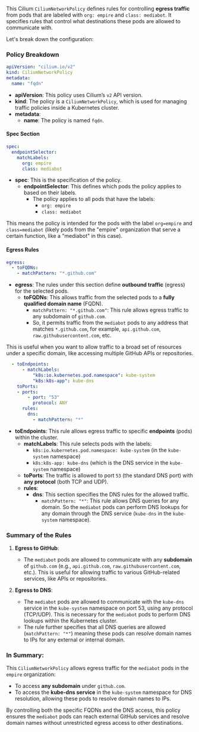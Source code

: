 This Cilium `CiliumNetworkPolicy` defines rules for controlling **egress traffic** from pods that are labeled with `org: empire` and `class: mediabot`. It specifies rules that control what destinations these pods are allowed to communicate with.

Let's break down the configuration:

### **Policy Breakdown**

```yaml
apiVersion: "cilium.io/v2"
kind: CiliumNetworkPolicy
metadata:
  name: "fqdn"
```
- **apiVersion**: This policy uses Cilium’s `v2` API version.
- **kind**: The policy is a `CiliumNetworkPolicy`, which is used for managing traffic policies inside a Kubernetes cluster.
- **metadata**:
  - **name**: The policy is named `fqdn`.

#### **Spec Section**

```yaml
spec:
  endpointSelector:
    matchLabels:
      org: empire
      class: mediabot
```
- **spec**: This is the specification of the policy.
  - **endpointSelector**: This defines which pods the policy applies to based on their labels.
    - The policy applies to all pods that have the labels:
      - `org: empire`
      - `class: mediabot`

This means the policy is intended for the pods with the label `org=empire` and `class=mediabot` (likely pods from the "empire" organization that serve a certain function, like a "mediabot" in this case).

#### **Egress Rules**

```yaml
egress:
  - toFQDNs:
    - matchPattern: "*.github.com"
```
- **egress**: The rules under this section define **outbound traffic** (egress) for the selected pods.
  - **toFQDNs**: This allows traffic from the selected pods to a **fully qualified domain name** (FQDN).
    - `matchPattern: "*.github.com"`: This rule allows egress traffic to any subdomain of `github.com`. 
    - So, it permits traffic from the `mediabot` pods to any address that matches `*.github.com`, for example, `api.github.com`, `raw.githubusercontent.com`, etc.

This is useful when you want to allow traffic to a broad set of resources under a specific domain, like accessing multiple GitHub APIs or repositories.

```yaml
  - toEndpoints:
      - matchLabels:
          "k8s:io.kubernetes.pod.namespace": kube-system
          "k8s:k8s-app": kube-dns
    toPorts:
    - ports:
        - port: "53"
          protocol: ANY
      rules:
        dns:
          - matchPattern: "*"
```
- **toEndpoints**: This rule allows egress traffic to specific **endpoints** (pods) within the cluster. 
  - **matchLabels**: This rule selects pods with the labels:
    - `k8s:io.kubernetes.pod.namespace: kube-system` (in the `kube-system` namespace)
    - `k8s:k8s-app: kube-dns` (which is the DNS service in the `kube-system` namespace)
  - **toPorts**: The traffic is allowed to port `53` (the standard DNS port) with **any protocol** (both TCP and UDP).
  - **rules**:
    - **dns**: This section specifies the DNS rules for the allowed traffic. 
      - `matchPattern: "*"`: This rule allows DNS queries for any domain. So the `mediabot` pods can perform DNS lookups for any domain through the DNS service (`kube-dns` in the `kube-system` namespace).

### **Summary of the Rules**

1. **Egress to GitHub**: 
   - The `mediabot` pods are allowed to communicate with any **subdomain** of `github.com` (e.g., `api.github.com`, `raw.githubusercontent.com`, etc.). This is useful for allowing traffic to various GitHub-related services, like APIs or repositories.
   
2. **Egress to DNS**:
   - The `mediabot` pods are allowed to communicate with the `kube-dns` service in the `kube-system` namespace on port 53, using any protocol (TCP/UDP). This is necessary for the `mediabot` pods to perform DNS lookups within the Kubernetes cluster.
   - The rule further specifies that all DNS queries are allowed (`matchPattern: "*"`) meaning these pods can resolve domain names to IPs for any external or internal domain.

### **In Summary:**

This `CiliumNetworkPolicy` allows egress traffic for the `mediabot` pods in the `empire` organization:
- To access **any subdomain** under `github.com`.
- To access the **kube-dns service** in the `kube-system` namespace for DNS resolution, allowing these pods to resolve domain names to IPs.

By controlling both the specific FQDNs and the DNS access, this policy ensures the `mediabot` pods can reach external GitHub services and resolve domain names without unrestricted egress access to other destinations.